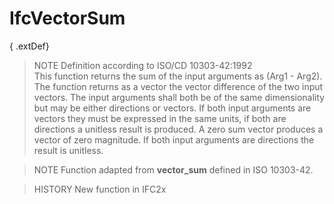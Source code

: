 IfcVectorSum
============
{ .extDef}  
> NOTE  Definition according to ISO/CD 10303-42:1992  
> This function returns the sum of the input arguments as (Arg1 - Arg2). The
> function returns as a vector the vector difference of the two input vectors.
> The input arguments shall both be of the same dimensionality but may be
> either directions or vectors. If both input arguments are vectors they must
> be expressed in the same units, if both are directions a unitless result is
> produced. A zero sum vector produces a vector of zero magnitude. If both
> input arguments are directions the result is unitless.  
  
> NOTE  Function adapted from **vector_sum** defined in ISO 10303-42.  
  
> HISTORY  New function in IFC2x  


